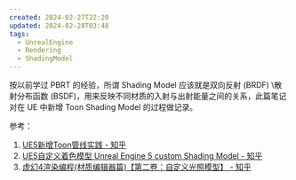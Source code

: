 ```yaml
---
created: 2024-02-27T22:20
updated: 2024-02-28T03:48
tags:
  - UnrealEngine
  - Rendering
  - ShadingModel
---
```

按以前学过 PBRT 的经验，所谓 Shading Model 应该就是双向反射 (BRDF) \散射分布函数 (BSDF)，用来反映不同材质的入射与出射能量之间的关系，此篇笔记对在 UE 中新增 Toon Shading Model 的过程做记录。


参考：
1. [UE5新增Toon管线实践 - 知乎](https://zhuanlan.zhihu.com/p/647312365)
2. [UE5自定义着色模型 Unreal Engine 5 custom Shading Model - 知乎](https://zhuanlan.zhihu.com/p/404857208)
3. [虚幻4渲染编程(材质编辑器篇)【第二卷：自定义光照模型】 - 知乎](https://zhuanlan.zhihu.com/p/36840778)